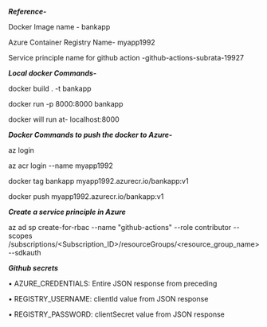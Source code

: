 ***Reference-***

Docker Image name - bankapp

Azure Container Registry Name- myapp1992

Service principle name for github action -github-actions-subrata-19927

***Local docker Commands-***

docker build . -t bankapp

docker run -p 8000:8000 bankapp

docker will run at- localhost:8000

***Docker Commands to push the docker to Azure-***

az login

az acr login --name myapp1992

docker tag bankapp myapp1992.azurecr.io/bankapp:v1

docker push myapp1992.azurecr.io/bankapp:v1

***Create a service principle in Azure***

az ad sp create-for-rbac --name "github-actions" --role contributor
--scopes /subscriptions/<Subscription_ID>/resourceGroups/<resource_group_name> --sdkauth

***Github secrets***

•	 AZURE_CREDENTIALS: Entire JSON response from preceding

•	 REGISTRY_USERNAME: clientId value from JSON response

•	 REGISTRY_PASSWORD: clientSecret value from JSON response
